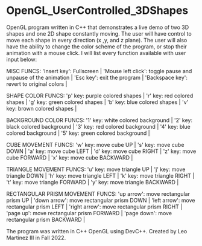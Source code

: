 # OpenGL_UserControlled_3DShapes
OpenGL program written in C++ that demonstrates a live demo of two 3D shapes and one 2D shape constantly moving. The user will have control to move each shape in every direction (x ,y, and z plane). The user will also have the ability to change the color scheme of the program, or stop their animation with a mouse click.
I will list every function available with user input below:

MISC FUNCS:
'Insert key': Fullscreen |
'Mouse left click': toggle pause and unpause of the animation |
'Esc key': exit the program |
'Backspace key': revert to original colors |

SHAPE COLOR FUNCS:
'p' key: purple colored shapes |
'r' key: red colored shapes |
'g' key: green colored shapes |
'b' key: blue colored shapes |
'v' key: brown colored shapes |

BACKGROUND COLOR FUNCS:
'1' key: white colored background |
'2' key: black colored background |
'3' key: red colored background |
'4' key: blue colored background |
'5' key: green colored background |

CUBE MOVEMENT FUNCS:
'w' key: move cube UP |
's' key: move cube DOWN |
'a' key: move cube LEFT |
'd' key: move cube RIGHT |
'z' key: move cube FORWARD |
'x' key: move cube BACKWARD |

TRIANGLE MOVEMENT FUNCS:
'u' key: move triangle UP |
'j' key: move triangle DOWN |
'h' key: move triangle LEFT |
'k' key: move triangle RIGHT |
't' key: move triangle FORWARD |
'y' key: move triangle BACKWARD |

RECTANGULAR PRISM MOVEMENT FUNCS:
'up arrow': move rectangular prism UP |
'down arrow': move rectangular prism DOWN |
'left arrow': move rectangular prism LEFT |
'right arrow': move rectangular prism RIGHT |
'page up': move rectangular prism FORWARD |
'page down': move rectangular prism BACKWARD |

The program was written in C++ OpenGL using DevC++.
Created by Leo Martinez III in Fall 2022.
